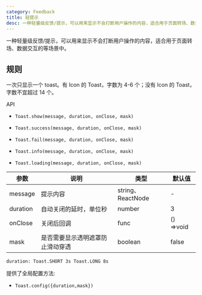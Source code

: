 ```yaml
---
category: Feedback
title: 轻提示
desc: 一种轻量级反馈/提示，可以用来显示不会打断用户操作的内容，适合用于页面转场、数据交互的等场景中。
---
```


一种轻量级反馈/提示，可以用来显示不会打断用户操作的内容，适合用于页面转场、数据交互的等场景中。

## 规则

一次只显示一个 toast。有 Icon 的 Toast，字数为 4-6 个；没有 Icon 的 Toast，字数不宜超过 14 个。

<DEMO>

API

- `Toast.show(message, duration, onClose, mask)`

- `Toast.success(message, duration, onClose, mask)`

- `Toast.fail(message, duration, onClose, mask)`

- `Toast.info(message, duration, onClose, mask)`

- `Toast.loading(message, duration, onClose, mask)`

| 参数     | 说明                             | 类型              | 默认值    |
| -------- | -------------------------------- | ----------------- | --------- |
| message  | 提示内容                         | string、ReactNode | -         |
| duration | 自动关闭的延时，单位秒           | number            | 3         |
| onClose  | 关闭后回调                       | func              | () =>void |
| mask     | 是否需要显示透明遮罩防止滑动穿透 | boolean           | false     |

`duration: Toast.SHORT 3s Toast.LONG 8s`

提供了全局配置方法:

- `Toast.config({duration,mask})`
